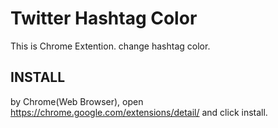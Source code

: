 # Twitter Hashtag Color #

This is Chrome Extention. change hashtag color.

## INSTALL ##

by Chrome(Web Browser), open https://chrome.google.com/extensions/detail/ and click install.
